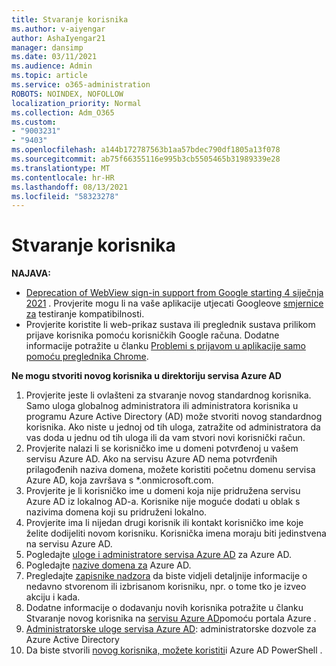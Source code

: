 ```yaml
---
title: Stvaranje korisnika
ms.author: v-aiyengar
author: AshaIyengar21
manager: dansimp
ms.date: 03/11/2021
ms.audience: Admin
ms.topic: article
ms.service: o365-administration
ROBOTS: NOINDEX, NOFOLLOW
localization_priority: Normal
ms.collection: Adm_O365
ms.custom:
- "9003231"
- "9403"
ms.openlocfilehash: a144b172787563b1aa57bdec790df1805a13f078
ms.sourcegitcommit: ab75f66355116e995b3cb5505465b31989339e28
ms.translationtype: MT
ms.contentlocale: hr-HR
ms.lasthandoff: 08/13/2021
ms.locfileid: "58323278"
---
```

# <a name="create-user"></a>Stvaranje korisnika

**NAJAVA:**

- [Deprecation of WebView sign-in support from Google starting 4 siječnja 2021](https://docs.microsoft.com/azure/active-directory/external-identities/google-federation#deprecation-of-webview-sign-in-support) . Provjerite mogu li na vaše aplikacije utjecati Googleove [smjernice za](https://go.microsoft.com/fwlink/?linkid=2157323) testiranje kompatibilnosti.
- Provjerite koristite li web-prikaz sustava ili preglednik sustava prilikom prijave korisnika pomoću korisničkih Google računa. Dodatne informacije potražite u članku [Problemi s prijavom u aplikacije samo pomoću preglednika Chrome](https://docs.microsoft.com/office365/troubleshoot/miscellaneous/chrome-behavior-affects-applications).

**Ne mogu stvoriti novog korisnika u direktoriju servisa Azure AD**

1. Provjerite jeste li ovlašteni za stvaranje novog standardnog korisnika. Samo uloga globalnog administratora ili administratora korisnika u programu Azure Active Directory (AD) može stvoriti novog standardnog korisnika. Ako niste u jednoj od tih uloga, zatražite od administratora da vas doda u jednu od tih uloga ili da vam stvori novi korisnički račun.
1. Provjerite nalazi li se korisničko ime u domeni potvrđenoj u vašem servisu Azure AD. Ako na servisu Azure AD nema potvrđenih prilagođenih naziva domena, možete koristiti početnu domenu servisa Azure AD, koja završava s *.onmicrosoft.com.
1. Provjerite je li korisničko ime u domeni koja nije pridružena servisu Azure AD iz lokalnog AD-a. Korisnike nije moguće dodati u oblak s nazivima domena koji su pridruženi lokalno.
1. Provjerite ima li nijedan drugi korisnik ili kontakt korisničko ime koje želite dodijeliti novom korisniku. Korisnička imena moraju biti jedinstvena na servisu Azure AD.
1. Pogledajte [uloge i administratore servisa Azure AD](https://portal.azure.com/#blade/Microsoft_AAD_IAM/ActiveDirectoryMenuBlade/RolesAndAdministrators) za Azure AD.
1. Pogledajte [nazive domena za](https://portal.azure.com/#blade/Microsoft_AAD_IAM/ActiveDirectoryMenuBlade/RolesAndAdministrators) Azure AD.
1. Pregledajte [zapisnike nadzora](https://portal.azure.com/#blade/Microsoft_AAD_IAM/ActiveDirectoryMenuBlade/RolesAndAdministrators) da biste vidjeli detaljnije informacije o nedavno stvorenom ili izbrisanom korisniku, npr. o tome tko je izveo akciju i kada.
1. Dodatne informacije o dodavanju novih korisnika potražite u članku Stvaranje novog korisnika na [servisu Azure AD](https://docs.microsoft.com/azure/active-directory/active-directory-users-create-azure-portal)pomoću portala Azure .
1. [Administratorske uloge servisa Azure AD](https://docs.microsoft.com/azure/active-directory/active-directory-assign-admin-roles): administratorske dozvole za Azure Active Directory
1. Da biste stvorili [novog korisnika, možete koristiti](https://docs.microsoft.com/powershell/module/azuread/new-azureaduser?view=azureadps-2.0)i Azure AD PowerShell .
